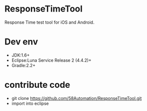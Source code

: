 # ResponseTimeTool
Response  Time test tool for iOS and Android.


# Dev env

- JDK:1.6+
- Eclipse:Luna Service Release 2 (4.4.2)+
- Gradle:2.2+

# contribute code

- git clone https://github.com/58Automation/ResponseTimeTool.git
- import into eclipse







